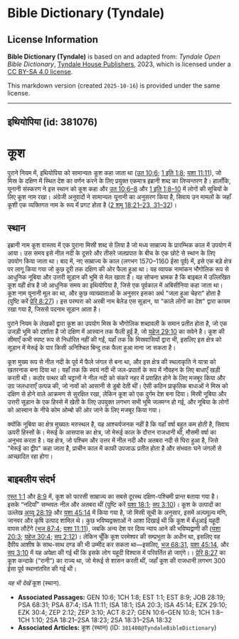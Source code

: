 # Bible Dictionary (Tyndale)

## License Information

**Bible Dictionary (Tyndale)** is based on and adapted from: _Tyndale Open Bible Dictionary_, [Tyndale House Publishers](https://tyndaleopenresources.com/), 2023, which is licensed under a [CC BY-SA 4.0 license](https://creativecommons.org/licenses/by-sa/4.0/legalcode.en).

This markdown version (created `2025-10-16`) is provided under the same license.



--------------------------------

## इथियोपिया (id: 381076)

कूश
===

पुराने नियम में, इथियोपिया को सामान्यतः कूश कहा जाता था ([उत 10:6](https://ref.ly/Gen10:6); [1 इति 1:8](https://ref.ly/1Chr1:8); [यशा 11:11](https://ref.ly/Isa11:11)), जो मिस्र के दक्षिण में स्थित देश का वर्णन करने के लिए प्रयुक्त एकमात्र इब्रानी शब्द का लिप्यन्तरण है। हालाँकि, यूनानी संस्करण ने इस स्थान को कूश कहा और [उत 10:6–8](https://ref.ly/Gen10:6-Gen10:8) और [1 इति 1:8–10](https://ref.ly/1Chr1:8-1Chr1:10) में लोगों की सूचियों के लिए कूश नाम रखा। अंग्रेजी अनुवादों ने सामान्यतः यूनानी का अनुसरण किया है, सिवाय उन मामलों के जहाँ कूशी एक व्यक्तिगत नाम के रूप में प्रगट होता है ([2 शमू 18:21–23, 31–32](https://ref.ly/2Sam18:21-2Sam18:23,2Sam18:31-2Sam18:32))।

स्थान
-----

इब्रानी नाम कूश वास्तव में एक पुराना मिस्री शब्द से लिया है जो मध्य साम्राज्य के प्रारम्भिक काल में उपयोग में आया। उस समय इसे नील नदी के दूसरे और तीसरे जलप्रपात के बीच के एक छोटे से स्थान के लिए उपयोग किया जाता था। बाद में, नए साम्राज्य के काल (लगभग 1570–1160 ईसा पूर्व) में, इसे एक बड़े क्षेत्र पर लागू किया गया जो कुछ दूरी तक दक्षिण की ओर फैला हुआ था। यह व्यापक नामांकन भौगोलिक रूप से आधुनिक नूबिया और उत्तरी सूडान की भूमि से मेल खाता है। यह सोचना भ्रामक है कि बाइबल में उल्लिखित कूश वही क्षेत्र है जो आधुनिक समय का इथियोपिया है, जिसे एक पूर्वकाल में अबिसीनिया कहा जाता था। कूश नाम यूनानी मूल का था, और कुछ व्याख्याताओं के अनुसार इसका अर्थ "जला हुआ चेहरा" होता है (पुष्टि करें [प्रेरि 8:27](https://ref.ly/Acts8:27))। इस परम्परा को अरबी नाम बेलेड एस सूडान, या "काले लोगों का देश" द्वारा कायम रखा गया है, जिससे पदनाम सूडान आता है।

पुराने नियम के लेखकों द्वारा कूश का उपयोग मिस्र के भौगोलिक शब्दावली के समान प्रतीत होता है, जो एक उजड़ी भूमि को दर्शाता है जो दक्षिण में आस्वान तक फैली हुई है, जो [यहेज 29:10](https://ref.ly/Ezek29:10) का सवेने है। कूश की सीमाएँ कभी स्पष्ट रूप से निर्धारित नहीं की गईं, यहाँ तक कि मिस्रवासियों द्वारा भी, इसलिए इस क्षेत्र को सूडान में मेरूई के पार किसी अनिश्चित बिन्दु तक फैला हुआ माना जा सकता है।

कूश मुख्य रूप से नील नदी के पूर्व में फैले जंगल से बना था, और इस क्षेत्र की स्थलाकृति ने यात्रा को खतरनाक बना दिया था। यहाँ तक कि स्वयं नदी भी जल\-प्रपातों के रूप में नौवहन के लिए बाधाएँ खड़ी करती थी। कठोर पत्थर की चट्टानों ने नील नदी को संकरे नहर में प्रवाहित होने के लिए मजबूर किया और उग्र जलधाराएँ उत्पन्न की, जो नावों को आसानी से डुबो देती थीं। ऐसी कठिन प्राकृतिक बाधाओं ने मिस्र को दक्षिण से होने वाले आक्रमण से सुरक्षित रखा, लेकिन कूश को एक दुर्गम देश बना दिया। मिस्री नूबिया और उत्तरी सूडान के एक हिस्से में खेती के लिए उपयुक्त लगभग सभी भूमि जलमग्न हो गई, और नूबिया के लोगों को आस्वान के नीचे कोम ओम्बो की ओर जाने के लिए मजबूर किया गया।

क्योंकि नूबिया का क्षेत्र मुख्यतः मरुस्थल है, यह आश्चर्यजनक नहीं है कि यहाँ वर्षा बहुत कम होती है, सिवाय ऊपरी हिस्सों के। मेरूई के आसपास का क्षेत्र, जो मेरूई काल के दौरान राजधानी थी, मौसमी वर्षा का अनुभव करता है। यह क्षेत्र, जो पश्चिम और उत्तर में नील नदी और अतबरा नदी से घिरा हुआ है, जिसे "मेरूई का द्वीप" कहा जाता है, प्राचीन काल में काफी उपजाऊ प्रतीत होता है और संभवतः घने जंगलों से आच्छादित रहा होगा।

बाइबलीय संदर्भ
--------------

[एस्त 1:1](https://ref.ly/Esth1:1) और [8:9](https://ref.ly/Esth8:9) में, कूश को फारसी साम्राज्य का सबसे दूरस्थ दक्षिण\-पश्चिमी प्रान्त बताया गया है। इसके “नदियाँ” सम्भवतः नील और अतबरा थीं (पुष्टि करें [यशा 18:1](https://ref.ly/Isa18:1); [सप 3:10](https://ref.ly/Zeph3:10))। कूश के उत्पादों का उल्लेख [अय्यू 28:19](https://ref.ly/Job28:19) और [यशा 45:14](https://ref.ly/Isa45:14) में किया गया है, जो मिस्री सूची के अनुसार, इसमें अल्पमूल्य मणि, जानवर और कृषि उत्पाद शामिल थे। कुछ भविष्यद्वक्ताओं ने आशा दिखाई थी कि कूश में बँधुआई यहूदी वापस लौटेंगे ([भज 87:4](https://ref.ly/Ps87:4); [यशा 11:11](https://ref.ly/Isa11:11)), जबकि अन्य देश पर दिव्य न्याय आने की भविष्यद्वाणी की ([यशा 20:3](https://ref.ly/Isa20:3); [यहेज 30:4](https://ref.ly/Ezek30:4); [सप 2:12](https://ref.ly/Zeph2:12))। लेकिन चूँकि कूश परमेश्वर की सम्प्रभुता के अधीन था, इसलिए वह दैवीय आशीष के साथ\-साथ दण्ड की भी उम्मीद कर सकता था—इसलिए, [भज 68:31](https://ref.ly/Ps68:31), [यशा 45:14](https://ref.ly/Isa45:14), और [सप 3:10](https://ref.ly/Zeph3:10) में यह अपेक्षा की गई थी कि इसके लोग यहूदी विश्वास में परिवर्तित हो जाएंगे।। [प्रेरि 8:27](https://ref.ly/Acts8:27) का कूश कन्दाके (“रानी”) का राज्य था, जो मेरूई से शासन करती थीं, जहाँ कूश की राजधानी लगभग 300 ईसा पूर्व स्थानांतरित की गई थी।

*यह भी देखें* कूश (स्थान).

* **Associated Passages:** GEN 10:6; 1CH 1:8; EST 1:1; EST 8:9; JOB 28:19; PSA 68:31; PSA 87:4; ISA 11:11; ISA 18:1; ISA 20:3; ISA 45:14; EZK 29:10; EZK 30:4; ZEP 2:12; ZEP 3:10; ACT 8:27; GEN 10:6–GEN 10:8; 1CH 1:8–1CH 1:10; 2SA 18:21–2SA 18:23; 2SA 18:31–2SA 18:32
* **Associated Articles:** कूश (स्थान) (ID: `381408@TyndaleBibleDictionary`)

